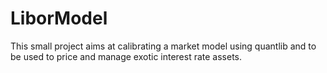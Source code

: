 LiborModel
==========

This small project aims at calibrating a market model using quantlib and to be used to price and manage exotic interest rate assets.
